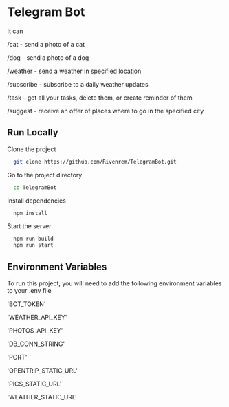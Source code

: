 
# Telegram Bot

It can 

/cat - send a photo of a cat

/dog - send a photo of a dog

/weather - send a weather in specified location

/subscribe - subscribe to a daily weather updates

/task - get all your tasks, delete them, or create reminder of them

/suggest - receive an offer of places where to go in the specified city 




## Run Locally

Clone the project

```bash
  git clone https://github.com/Rivenrem/TelegramBot.git
```

Go to the project directory

```bash
  cd TelegramBot
```

Install dependencies

```bash
  npm install
```

Start the server

```bash
  npm run build
  npm run start
```


## Environment Variables

To run this project, you will need to add the following environment variables to your .env file

'BOT_TOKEN'

'WEATHER_API_KEY' 

'PHOTOS_API_KEY'

'DB_CONN_STRING'

'PORT'

'OPENTRIP_STATIC_URL'

'PICS_STATIC_URL'

'WEATHER_STATIC_URL'